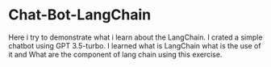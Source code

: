 # Chat-Bot-LangChain
Here i try to demonstrate what i learn about the LangChain. I crated a simple chatbot using GPT 3.5-turbo. I learned what is LangChain what is the use of it and What are the component of lang chain using this exercise.

